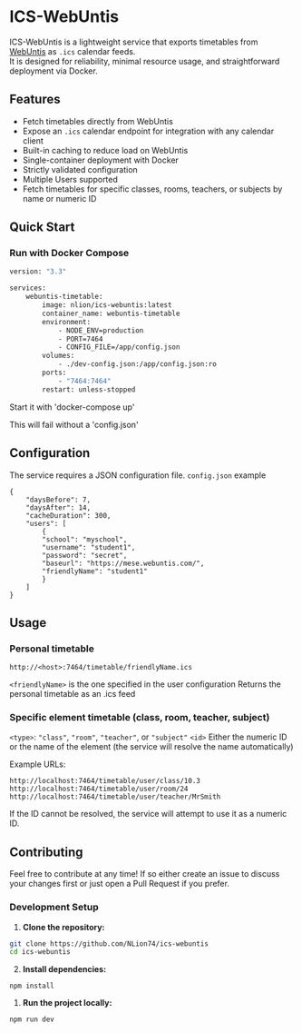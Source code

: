 # ICS-WebUntis

ICS-WebUntis is a lightweight service that exports timetables from [WebUntis](https://www.untis.at/) as `.ics` calendar feeds.  
It is designed for reliability, minimal resource usage, and straightforward deployment via Docker.

## Features

-   Fetch timetables directly from WebUntis
-   Expose an `.ics` calendar endpoint for integration with any calendar client
-   Built-in caching to reduce load on WebUntis
-   Single-container deployment with Docker
-   Strictly validated configuration
-   Multiple Users supported
-   Fetch timetables for specific classes, rooms, teachers, or subjects by name or numeric ID

## Quick Start

### Run with Docker Compose

```bash
version: "3.3"

services:
    webuntis-timetable:
        image: nlion/ics-webuntis:latest
        container_name: webuntis-timetable
        environment:
            - NODE_ENV=production
            - PORT=7464
            - CONFIG_FILE=/app/config.json
        volumes:
            - ./dev-config.json:/app/config.json:ro
        ports:
            - "7464:7464"
        restart: unless-stopped

```

Start it with 'docker-compose up'

This will fail without a 'config.json'

## Configuration

The service requires a JSON configuration file.
`config.json` example

```
{
    "daysBefore": 7,
    "daysAfter": 14,
    "cacheDuration": 300,
    "users": [
        {
        "school": "myschool",
        "username": "student1",
        "password": "secret",
        "baseurl": "https://mese.webuntis.com/",
        "friendlyName": "student1"
        }
    ]
}
```

## Usage

### Personal timetable

```
http://<host>:7464/timetable/friendlyName.ics
```

`<friendlyName>` is the one specified in the user configuration
Returns the personal timetable as an .ics feed

### Specific element timetable (class, room, teacher, subject)

`<type>`: `"class"`, `"room"`, `"teacher"`, or `"subject"`
`<id>` Either the numeric ID or the name of the element (the service will resolve the name automatically)

Example URLs:

`http://localhost:7464/timetable/user/class/10.3`
`http://localhost:7464/timetable/user/room/24`
`http://localhost:7464/timetable/user/teacher/MrSmith`

If the ID cannot be resolved, the service will attempt to use it as a numeric ID.

## Contributing

Feel free to contribute at any time! If so either create an issue to discuss your changes first or just open a Pull Request if you prefer.

### Development Setup

1. **Clone the repository:**

```bash
git clone https://github.com/NLion74/ics-webuntis
cd ics-webuntis
```

2. **Install dependencies:**

```
npm install
```

1. **Run the project locally:**

```
npm run dev
```
